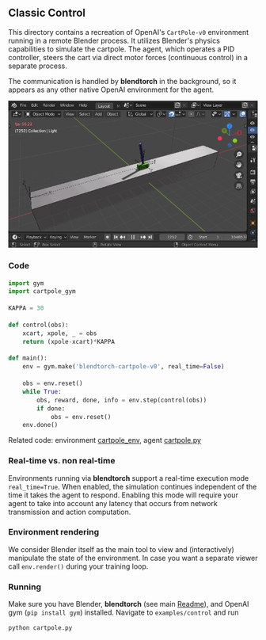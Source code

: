 ## Classic Control

This directory contains a recreation of OpenAI's `CartPole-v0` environment running in a remote Blender process. It utilizes Blender's physics capabilities to simulate the cartpole. The agent, which operates a PID controller, steers the cart via direct motor forces (continuous control) in a separate process. 

The communication is handled by **blendtorch** in the background, so it appears as any other native OpenAI environment for the agent.

<p align="center">
    <img src="etc/capture.gif">
</p>

### Code

```python
import gym
import cartpole_gym

KAPPA = 30

def control(obs):
    xcart, xpole, _ = obs
    return (xpole-xcart)*KAPPA

def main():
    env = gym.make('blendtorch-cartpole-v0', real_time=False)
    
    obs = env.reset()        
    while True:
        obs, reward, done, info = env.step(control(obs))
        if done:
            obs = env.reset()
    env.done()
```
Related code: environment [cartpole_env](./cartpole_env), agent [cartpole.py](cartpole.py)

### Real-time vs. non real-time
Environments running via **blendtorch** support a real-time execution mode `real_time=True`. When enabled, the simulation continues independent of the time it takes the agent to respond. Enabling this mode will require your agent to take into account any latency that occurs from network transmission and action computation.


### Environment rendering
We consider Blender itself as the main tool to view and (interactively) manipulate the state of the environment. In case you want a separate viewer call `env.render()` during your training loop.

### Running
Make sure you have Blender, **blendtorch** (see main [Readme](/Readme.md)), and OpenAI gym (`pip install gym`) installed. Navigate to `examples/control` and run 
```
python cartpole.py
```



